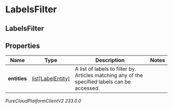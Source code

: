 # LabelsFilter

## LabelsFilter

## Properties

|Name | Type | Description | Notes|
|------------ | ------------- | ------------- | -------------|
| **entities** | [list[LabelEntity]](LabelEntity) | A list of labels to filter by. Articles matching any of the specified labels can be accessed. | |



_PureCloudPlatformClientV2 233.0.0_
